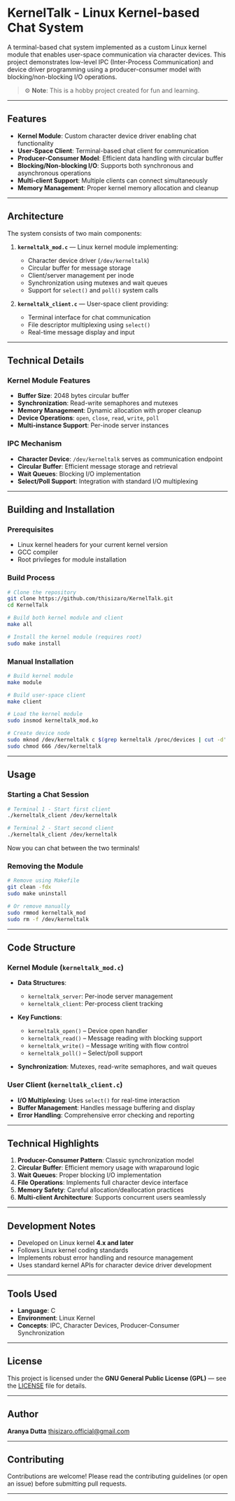 # KernelTalk - Linux Kernel-based Chat System

A terminal-based chat system implemented as a custom Linux kernel module that enables user-space communication via character devices. This project demonstrates low-level IPC (Inter-Process Communication) and device driver programming using a producer-consumer model with blocking/non-blocking I/O operations.

> ⚙️ **Note**: This is a hobby project created for fun and learning.

---

## Features

- **Kernel Module**: Custom character device driver enabling chat functionality
- **User-Space Client**: Terminal-based chat client for communication
- **Producer-Consumer Model**: Efficient data handling with circular buffer
- **Blocking/Non-blocking I/O**: Supports both synchronous and asynchronous operations
- **Multi-client Support**: Multiple clients can connect simultaneously
- **Memory Management**: Proper kernel memory allocation and cleanup

---

## Architecture

The system consists of two main components:

1. **`kerneltalk_mod.c`** — Linux kernel module implementing:

   - Character device driver (`/dev/kerneltalk`)
   - Circular buffer for message storage
   - Client/server management per inode
   - Synchronization using mutexes and wait queues
   - Support for `select()` and `poll()` system calls

2. **`kerneltalk_client.c`** — User-space client providing:

   - Terminal interface for chat communication
   - File descriptor multiplexing using `select()`
   - Real-time message display and input

---

## Technical Details

### Kernel Module Features

- **Buffer Size**: 2048 bytes circular buffer
- **Synchronization**: Read-write semaphores and mutexes
- **Memory Management**: Dynamic allocation with proper cleanup
- **Device Operations**: `open`, `close`, `read`, `write`, `poll`
- **Multi-instance Support**: Per-inode server instances

### IPC Mechanism

- **Character Device**: `/dev/kerneltalk` serves as communication endpoint
- **Circular Buffer**: Efficient message storage and retrieval
- **Wait Queues**: Blocking I/O implementation
- **Select/Poll Support**: Integration with standard I/O multiplexing

---

## Building and Installation

### Prerequisites

- Linux kernel headers for your current kernel version
- GCC compiler
- Root privileges for module installation

### Build Process

```bash
# Clone the repository
git clone https://github.com/thisizaro/KernelTalk.git
cd KernelTalk

# Build both kernel module and client
make all

# Install the kernel module (requires root)
sudo make install
```

### Manual Installation

```bash
# Build kernel module
make module

# Build user-space client
make client

# Load the kernel module
sudo insmod kerneltalk_mod.ko

# Create device node
sudo mknod /dev/kerneltalk c $(grep kerneltalk /proc/devices | cut -d' ' -f1) 0
sudo chmod 666 /dev/kerneltalk
```

---

## Usage

### Starting a Chat Session

```bash
# Terminal 1 - Start first client
./kerneltalk_client /dev/kerneltalk

# Terminal 2 - Start second client
./kerneltalk_client /dev/kerneltalk
```

Now you can chat between the two terminals!

### Removing the Module

```bash
# Remove using Makefile
git clean -fdx
sudo make uninstall

# Or remove manually
sudo rmmod kerneltalk_mod
sudo rm -f /dev/kerneltalk
```

---

## Code Structure

### Kernel Module (`kerneltalk_mod.c`)

- **Data Structures**:

  - `kerneltalk_server`: Per-inode server management
  - `kerneltalk_client`: Per-process client tracking

- **Key Functions**:

  - `kerneltalk_open()` – Device open handler
  - `kerneltalk_read()` – Message reading with blocking support
  - `kerneltalk_write()` – Message writing with flow control
  - `kerneltalk_poll()` – Select/poll support

- **Synchronization**: Mutexes, read-write semaphores, and wait queues

### User Client (`kerneltalk_client.c`)

- **I/O Multiplexing**: Uses `select()` for real-time interaction
- **Buffer Management**: Handles message buffering and display
- **Error Handling**: Comprehensive error checking and reporting

---

## Technical Highlights

1. **Producer-Consumer Pattern**: Classic synchronization model
2. **Circular Buffer**: Efficient memory usage with wraparound logic
3. **Wait Queues**: Proper blocking I/O implementation
4. **File Operations**: Implements full character device interface
5. **Memory Safety**: Careful allocation/deallocation practices
6. **Multi-client Architecture**: Supports concurrent users seamlessly

---

## Development Notes

- Developed on Linux kernel **4.x and later**
- Follows Linux kernel coding standards
- Implements robust error handling and resource management
- Uses standard kernel APIs for character device driver development

---

## Tools Used

- **Language**: C
- **Environment**: Linux Kernel
- **Concepts**: IPC, Character Devices, Producer-Consumer Synchronization

---

## License

This project is licensed under the **GNU General Public License (GPL)** — see the [LICENSE](./LICENSE) file for details.

---

## Author

**Aranya Dutta**
[thisizaro.official@gmail.com](mailto:thisizaro.official@gmail.com)

---

## Contributing

Contributions are welcome! Please read the contributing guidelines (or open an issue) before submitting pull requests.

---
